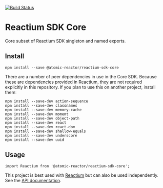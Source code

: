 [![Build Status](https://travis-ci.org/Atomic-Reactor/reactium-sdk-core.svg?branch=master)](https://travis-ci.org/Atomic-Reactor/reactium-sdk-core)

# Reactium SDK Core

Core subset of Reactium SDK singleton and named exports.

## Install

```
npm install --save @atomic-reactor/reactium-sdk-core
```

There are a number of peer dependencies in use in the Core SDK. Because these are dependencies
provided in Reactium, they are not required explicitly in this repository. If you
plan to use this on another project, install them:

```
npm install --save-dev action-sequence
npm install --save-dev classnames
npm install --save-dev memory-cache
npm install --save-dev moment
npm install --save-dev object-path
npm install --save-dev react
npm install --save-dev react-dom
npm install --save-dev shallow-equals
npm install --save-dev underscore
npm install --save-dev uuid
```

## Usage

```
import Reactium from '@atomic-reactor/reactium-sdk-core';
```

This project is best used with [Reactium](https://github.com/Atomic-Reactor/Reactium) but can also be used independently. See the [API documentation](https://atomic-reactor.github.io/reactium-sdk-core/).

